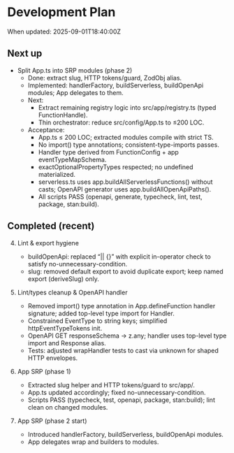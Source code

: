 # Development Plan

When updated: 2025-09-01T18:40:00Z

## Next up
- Split App.ts into SRP modules (phase 2)
  - Done: extract slug, HTTP tokens/guard, ZodObj alias.
  - Implemented: handlerFactory, buildServerless, buildOpenApi modules; App delegates to them.
  - Next:
    - Extract remaining registry logic into src/app/registry.ts (typed FunctionHandle).
    - Thin orchestrator: reduce src/config/App.ts to ≤200 LOC.
  - Acceptance:
    - App.ts ≤ 200 LOC; extracted modules compile with strict TS.
    - No import() type annotations; consistent-type-imports passes.
    - Handler type derived from FunctionConfig + app eventTypeMapSchema.
    - exactOptionalPropertyTypes respected; no undefined materialized.
    - serverless.ts uses app.buildAllServerlessFunctions() without casts; OpenAPI generator uses app.buildAllOpenApiPaths().
    - All scripts PASS (openapi, generate, typecheck, lint, test, package, stan:build).

## Completed (recent)

4. Lint & export hygiene
   - buildOpenApi: replaced “|| {}” with explicit in-operator check to satisfy no-unnecessary-condition.
   - slug: removed default export to avoid duplicate export; keep named export (deriveSlug) only.
1. Lint/types cleanup & OpenAPI handler
   - Removed import() type annotation in App.defineFunction handler signature; added top-level type import for Handler.
   - Constrained EventType to string keys; simplified httpEventTypeTokens init.
   - OpenAPI GET responseSchema -> z.any; handler uses top-level type import and Response alias.
   - Tests: adjusted wrapHandler tests to cast via unknown for shaped HTTP envelopes.

2. App SRP (phase 1)
   - Extracted slug helper and HTTP tokens/guard to src/app/.
   - App.ts updated accordingly; fixed no-unnecessary-condition.
   - Scripts PASS (typecheck, test, openapi, package, stan:build); lint clean on changed modules.

3. App SRP (phase 2 start)
   - Introduced handlerFactory, buildServerless, buildOpenApi modules.
   - App delegates wrap and builders to modules.